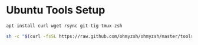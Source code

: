 # Ubuntu Tools Setup


```bash
apt install curl wget rsync git tig tmux zsh
```


```bash
sh -c "$(curl -fsSL https://raw.github.com/ohmyzsh/ohmyzsh/master/tools/install.sh)"
```
